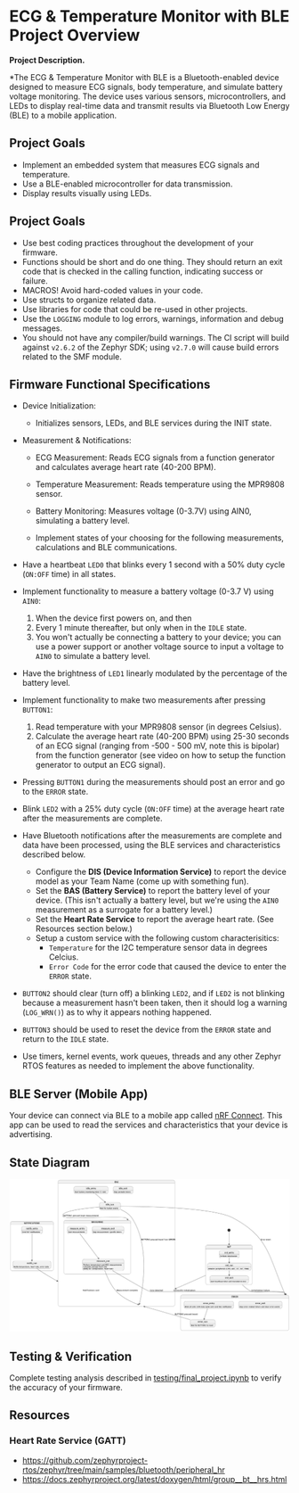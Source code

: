 # ECG & Temperature Monitor with BLE Project Overview

**Project Description.**

*The ECG & Temperature Monitor with BLE is a Bluetooth-enabled device designed to measure ECG signals, body temperature, and simulate battery voltage monitoring. The device uses various sensors, microcontrollers, and LEDs to display real-time data and transmit results via Bluetooth Low Energy (BLE) to a mobile application.

## Project Goals

* Implement an embedded system that measures ECG signals and temperature.
* Use a BLE-enabled microcontroller for data transmission.
* Display results visually using LEDs.
  
## Project Goals

* Use best coding practices throughout the development of your firmware.
* Functions should be short and do one thing.  They should return an exit code that is checked in the calling function, indicating success or failure.
* MACROS!  Avoid hard-coded values in your code.
* Use structs to organize related data.
* Use libraries for code that could be re-used in other projects.
* Use the `LOGGING` module to log errors, warnings, information and debug messages.
* You should not have any compiler/build warnings.  The CI script will build against `v2.6.2` of the Zephyr SDK; using `v2.7.0` will cause build errors related to the SMF module.

## Firmware Functional Specifications

* Device Initialization:
  * Initializes sensors, LEDs, and BLE services during the INIT state.
* Measurement & Notifications:

  * ECG Measurement: Reads ECG signals from a function generator and calculates average heart rate (40-200 BPM).
  * Temperature Measurement: Reads temperature using the MPR9808 sensor.
  * Battery Monitoring: Measures voltage (0-3.7V) using AIN0, simulating a battery level.

  * Implement states of your choosing for the following measurements, calculations and BLE communications.
* Have a heartbeat `LED0` that blinks every 1 second with a 50% duty cycle (`ON:OFF` time) in all states.
* Implement functionality to measure a battery voltage (0-3.7 V) using `AIN0`:
  1. When the device first powers on, and then
  1. Every 1 minute thereafter, but only when in the `IDLE` state.
  1. You won't actually be connecting a battery to your device; you can use a power support or another voltage source to input a voltage to `AIN0` to simulate a battery level.
* Have the brightness of `LED1` linearly modulated by the percentage of the battery level.
* Implement functionality to make two measurements after pressing `BUTTON1`:
  1. Read temperature with your MPR9808 sensor (in degrees Celsius).
  1. Calculate the average heart rate (40-200 BPM) using 25-30 seconds of an ECG signal (ranging from -500 - 500 mV, note this is bipolar) from the function generator (see video on how to setup the function generator to output an ECG signal).
* Pressing `BUTTON1` during the measurements should post an error and go to the `ERROR` state.
* Blink `LED2` with a 25% duty cycle (`ON:OFF` time) at the average heart rate after the measurements are complete.
* Have Bluetooth notifications after the measurements are complete and data have been processed, using the BLE services and characteristics described below.
  * Configure the **DIS (Device Information Service)** to report the device model as your Team Name (come up with something fun).
  * Set the **BAS (Battery Service)** to report the battery level of your device.  (This isn't actually a battery level, but we're using the `AIN0` measurement as a surrogate for a battery level.)
  * Set the **Heart Rate Service** to report the average heart rate.  (See Resources section below.)
  * Setup a custom service with the following custom characterisitics:
    * `Temperature` for the I2C temperature sensor data in degrees Celcius.
    * `Error Code` for the error code that caused the device to enter the `ERROR` state.
* `BUTTON2` should clear (turn off) a blinking `LED2`, and if `LED2` is not blinking because a measurement hasn't been taken, then it should log a warning (`LOG_WRN()`) as to why it appears nothing happened.
* `BUTTON3` should be used to reset the device from the `ERROR` state and return to the `IDLE` state.
* Use timers, kernel events, work queues, threads and any other Zephyr RTOS features as needed to implement the above functionality.

## BLE Server (Mobile App)

Your device can connect via BLE to a mobile app called [nRF Connect](https://www.nordicsemi.com/Products/Development-tools/nrf-connect-for-mobile).  This app can be used to read the services and characteristics that your device is advertising.

## State Diagram

![State Diagram](state_diagram.png)

## Testing & Verification

Complete testing analysis described in [testing/final_project.ipynb](testing/final_project.ipynb) to verify the accuracy of your firmware.

## Resources

### Heart Rate Service (GATT)
* https://github.com/zephyrproject-rtos/zephyr/tree/main/samples/bluetooth/peripheral_hr
* https://docs.zephyrproject.org/latest/doxygen/html/group__bt__hrs.html
